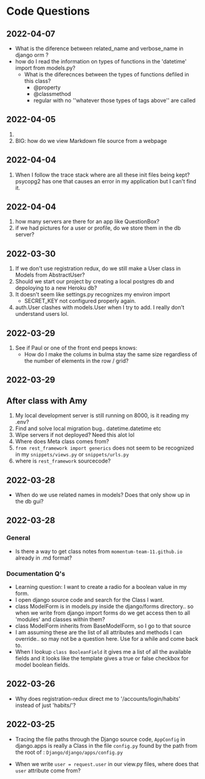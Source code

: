 # Code Questions



## 2022-04-07 

- What is the diference between related_name and verbose_name in django orm ?
- how do I read the information on types of functions in the 'datetime' import from models.py?
  - What is the diferecnces between the types of functions defiled in this class?
    - @property
    - @classmethod
    - regular with no ''whatever those types of tags above'' are called


## 2022-04-05 

1. 
2. BIG: how do we view Markdown file source from a webpage


## 2022-04-04 

1. When I follow the trace stack where are all these init files being kept? psycopg2 has one that causes an error in my application but I can't find it.

## 2022-04-04 

1. how many servers are there for an app like QuestionBox?
2. if we had pictures for a user or profile, do we store them in the db server?


## 2022-03-30 
1. If we don't use registration redux, do we still make a User class in Models from AbstractUser?
2. Should we start our project by creating a local postgres db and depoloying to a new Heroku db?
3. It doesn't seem like settings.py recognizes my environ import
    - SECRET_KEY not configured properly again.
4. auth.User clashes with models.User when I try to add. I really don't understand users lol.

## 2022-03-29 

1. See if Paul or one of the front end peeps knows: 
    - How do I make the colums in bulma stay the same size regardless of the number of elements in the row / grid?


## 2022-03-29 

## After class with Amy
1. My local development server is still running on 8000, is it reading my .env?
2. Find and solve local migration bug.. datetime.datetime etc
3. Wipe servers if not deployed? Need this alot lol
4. Where does Meta class comes from?
5. `from rest_framework import generics` does not seem to be recognized in my `snippets/views.py` or `snippets/urls.py`
6. where is `rest_framework` sourcecode?

   
## 2022-03-28 

- When do we use related names in models?  Does that only show up in the db gui?


## 2022-03-28

### General
- Is there a way to get class notes from `momentum-team-11.github.io` already in .md format?

### Documentation Q's

- Learning question: I want to create a radio for a boolean value in my form.
- I open django source code and search for the Class I want.
- class ModelForm is in models.py inside the django/forms directory.. so when we write from django import forms do we get access then to all 'modules' and classes within them? 
- class ModelForm inherits from BaseModelForm, so I go to that source
- I am assuming these are the list of all attributes and methods I can override.. so may not be a question here.  Use for a while and come back to.
- When I lookup `class BooleanField` it gives me a list of all the available fields and it looks like the template gives a true or false checkbox for model boolean fields.

## 2022-03-26

- Why does registration-redux direct me to '/accounts/login/habits' instead of just 'habits/'?

## 2022-03-25

- Tracing the file paths through the Django source code, `AppConfig` in django.apps is really a Class in the file `config.py` found by the path from the root of : `Django/django/apps/config.py`

- When we write `user = request.user` in our view.py files, where does that `user` attribute come from?  